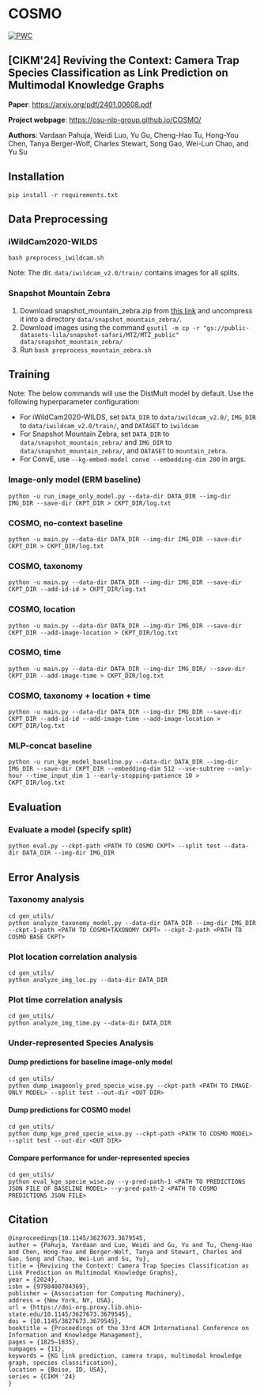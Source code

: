 
# COSMO

[![PWC](https://img.shields.io/endpoint.svg?url=https://paperswithcode.com/badge/bringing-back-the-context-camera-trap-species/image-classification-on-iwildcam2020-wilds)](https://paperswithcode.com/sota/image-classification-on-iwildcam2020-wilds?p=bringing-back-the-context-camera-trap-species)

## [CIKM'24] Reviving the Context: Camera Trap Species Classification as Link Prediction on Multimodal Knowledge Graphs

**Paper**: https://arxiv.org/pdf/2401.00608.pdf

**Project webpage**: https://osu-nlp-group.github.io/COSMO/

**Authors**: Vardaan Pahuja, Weidi Luo, Yu Gu, Cheng-Hao Tu, Hong-You Chen, Tanya Berger-Wolf, Charles Stewart, Song Gao, Wei-Lun Chao, and Yu Su

## Installation

```
pip install -r requirements.txt
```

## Data Preprocessing

### iWildCam2020-WILDS
```
bash preprocess_iwildcam.sh
```
Note: The dir. `data/iwildcam_v2.0/train/` contains images for all splits.

### Snapshot Mountain Zebra
1. Download snapshot_mountain_zebra.zip from [this link](https://buckeyemailosu-my.sharepoint.com/:u:/g/personal/pahuja_9_buckeyemail_osu_edu/EWI05mXQsopNskBo78a_l_ABSZJHl0uCsdNMu72aXmNNiA?e=LOtm5Q) and uncompress it into a directory `data/snapshot_mountain_zebra/`.
2. Download images using the command `gsutil -m cp -r "gs://public-datasets-lila/snapshot-safari/MTZ/MTZ_public" data/snapshot_mountain_zebra/`
2. Run `bash preprocess_mountain_zebra.sh`


## Training

Note: The below commands will use the DistMult model by default. Use the following hyperparameter configuration:

- For iWildCam2020-WILDS, set `DATA_DIR` to `data/iwildcam_v2.0/`, `IMG_DIR` to `data/iwildcam_v2.0/train/`, and `DATASET` to `iwildcam`
- For Snapshot Mountain Zebra, set `DATA_DIR` to `data/snapshot_mountain_zebra/` and `IMG_DIR` to `data/snapshot_mountain_zebra/`, and `DATASET` to `mountain_zebra`.
- For ConvE, use `--kg-embed-model conve --embedding-dim 200` in args.


### Image-only model (ERM baseline)
```
python -u run_image_only_model.py --data-dir DATA_DIR --img-dir IMG_DIR --save-dir CKPT_DIR > CKPT_DIR/log.txt
```

### COSMO, no-context baseline
```
python -u main.py --data-dir DATA_DIR --img-dir IMG_DIR --save-dir CKPT_DIR > CKPT_DIR/log.txt
```

### COSMO, taxonomy
```
python -u main.py --data-dir DATA_DIR --img-dir IMG_DIR --save-dir CKPT_DIR --add-id-id > CKPT_DIR/log.txt
```

### COSMO, location
```
python -u main.py --data-dir DATA_DIR --img-dir IMG_DIR --save-dir CKPT_DIR --add-image-location > CKPT_DIR/log.txt
```

### COSMO, time
```
python -u main.py --data-dir DATA_DIR --img-dir IMG_DIR/ --save-dir CKPT_DIR --add-image-time > CKPT_DIR/log.txt
```

### COSMO, taxonomy + location + time
```
python -u main.py --data-dir DATA_DIR --img-dir IMG_DIR --save-dir CKPT_DIR --add-id-id --add-image-time --add-image-location > CKPT_DIR/log.txt
```

### MLP-concat baseline
```
python -u run_kge_model_baseline.py --data-dir DATA_DIR --img-dir IMG_DIR --save-dir CKPT_DIR --embedding-dim 512 --use-subtree --only-hour --time_input_dim 1 --early-stopping-patience 10 > CKPT_DIR/log.txt

```

## Evaluation

### Evaluate a model (specify split)
```
python eval.py --ckpt-path <PATH TO COSMO CKPT> --split test --data-dir DATA_DIR --img-dir IMG_DIR
```

## Error Analysis

### Taxonomy analysis
```
cd gen_utils/
python analyze_taxonomy_model.py --data-dir DATA_DIR --img-dir IMG_DIR --ckpt-1-path <PATH TO COSMO+TAXONOMY CKPT> --ckpt-2-path <PATH TO COSMO BASE CKPT>
```

### Plot location correlation analysis
```
cd gen_utils/
python analyze_img_loc.py --data-dir DATA_DIR
```

### Plot time correlation analysis
```
cd gen_utils/
python analyze_img_time.py --data-dir DATA_DIR
```


### Under-represented Species Analysis

#### Dump predictions for baseline image-only model
```
cd gen_utils/
python dump_imageonly_pred_specie_wise.py --ckpt-path <PATH TO IMAGE-ONLY MODEL> --split test --out-dir <OUT DIR>
```

#### Dump predictions for COSMO model
```
cd gen_utils/
python dump_kge_pred_specie_wise.py --ckpt-path <PATH TO COSMO MODEL> --split test --out-dir <OUT DIR>
```

#### Compare performance for under-represented species
```
cd gen_utils/
python eval_kge_specie_wise.py --y-pred-path-1 <PATH TO PREDICTIONS JSON FILE OF BASELINE MODEL> --y-pred-path-2 <PATH TO COSMO PREDICTIONS JSON FILE>
```

## Citation
```
@inproceedings{10.1145/3627673.3679545,
author = {Pahuja, Vardaan and Luo, Weidi and Gu, Yu and Tu, Cheng-Hao and Chen, Hong-You and Berger-Wolf, Tanya and Stewart, Charles and Gao, Song and Chao, Wei-Lun and Su, Yu},
title = {Reviving the Context: Camera Trap Species Classification as Link Prediction on Multimodal Knowledge Graphs},
year = {2024},
isbn = {9798400704369},
publisher = {Association for Computing Machinery},
address = {New York, NY, USA},
url = {https://doi-org.proxy.lib.ohio-state.edu/10.1145/3627673.3679545},
doi = {10.1145/3627673.3679545},
booktitle = {Proceedings of the 33rd ACM International Conference on Information and Knowledge Management},
pages = {1825–1835},
numpages = {11},
keywords = {KG link prediction, camera traps, multimodal knowledge graph, species classification},
location = {Boise, ID, USA},
series = {CIKM '24}
}
```
